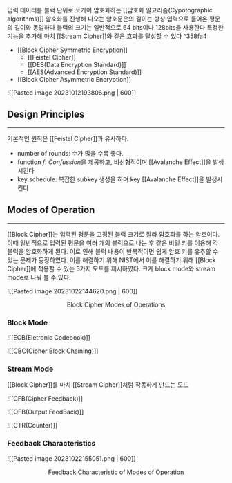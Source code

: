 
입력 데이터를 블럭 단위로 쪼개어 암호화하는 [[암호화 알고리즘(Cypotographic algorithms)]]
암호화를 진행해 나오는 암호문은의 길이는 항상 입력으로 들어온 평문의 길이와 동일하다
블럭의 크기는 일반적으로 64 bits이나 128bits을 사용한다
특정한 기능을 추가해 마치 [[Stream Cipher]]와 같은 효과를 달성할 수 있다 ^358fa4
+ [[Block Cipher Symmetric Encryption]]
	+ [[Feistel Cipher]]
	+ [[DES(Data Encryption Standard)]]
	+ [[AES(Advanced Encryption Standard)]]
+ [[Block Cipher Asymmetric Encryption]]


![[Pasted image 20231012193806.png | 600]]


## Design Principles
---
기본적인 원칙은 [[Feistel Cipher]]과 유사하다. 
+ number of rounds: 수가 많을 수록 좋다.
+ function $f$: *Confussion*을 제공하고, 비선형적이며 [[Avalanche Effect]]을 발생시킨다
+ key schedule: 복잡한 subkey 생성을 하며 key [[Avalanche Effect]]을 발생시킨다 


## Modes of Operation
---
[[Block Cipher]]는 입력된 평문을 고정된 블럭 크기로 잘라 암호화를 하는 암호이다. 이때 일반적으로 입력된 평문을 여러 개의 블럭으로 나눈 후 같은 비밀 키를 이용해 각 블럭을 암호화하게 된다. 이로 인해 블럭 내용이 반복적이면 쉽게 암호 키를 유추할 수 있는 문제가 등장하였다. 이를 해결하기 위해 NIST에서 이를 해결하기 위해 [[Block Cipher]]에 적용할 수 있는 5가지 모드를 제시하였다. 크게 block mode와 stream mode로 나눠 볼 수 있다. 

![[Pasted image 20231022144620.png | 600]]
<div align="center">Block Cipher Modes of Operations</div>

### Block Mode
![[ECB(Eletronic Codebook)]]

![[CBC(Cipher Block Chaining)]]

### Stream Mode
[[Block Cipher]]를 마치 [[Stream Cipher]]처럼 작동하게 만드는 모드

![[CFB(Cipher Feedback)]]

![[OFB(Output FeedBack)]]

![[CTR(Counter)]]

### Feedback Characteristics

![[Pasted image 20231022155051.png | 600]]
<div align="center">Feedback Characteristic of Modes of Operation</div>
